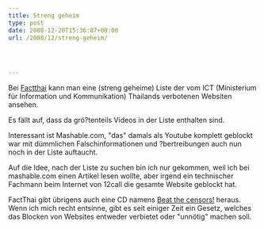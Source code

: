 ```yaml
---
title: Streng geheim
type: post
date: 2008-12-20T15:36:07+00:00
url: /2008/12/streng-geheim/




---
```

Bei [Factthai][1] kann man eine (streng geheime) Liste der vom <span class="caps">ICT</span> (Ministerium für Information und Kommunikation) Thailands verbotenen Websiten ansehen.

Es fällt auf, dass da grö?tenteils Videos in der Liste enthalten sind.

Interessant ist Mashable.com, "das" damals als Youtube komplett geblockt war mit dümmlichen Falschinformationen und ?bertreibungen auch nun noch in der Liste auftaucht.

Auf die Idee, nach der Liste zu suchen bin ich nur gekommen, weil ich bei mashable.com einen Artikel lesen wollte, aber irgend ein technischer Fachmann beim Internet von 12call die gesamte Website geblockt hat.

FactThai gibt übrigens auch eine CD namens [Beat the censors!][2] heraus. Wenn ich mich recht entsinne, gibt es seit einiger Zeit ein Gesetz, welches das Blocken von Websites entweder verbietet oder "unnötig" machen soll.

 [1]: http://facthai.wordpress.com/2008/12/20/2008-mict-secret-thai-blocklists-1303-new-websites-blocked/
 [2]: http://www.archive.org/details/thai_censorship_cd
